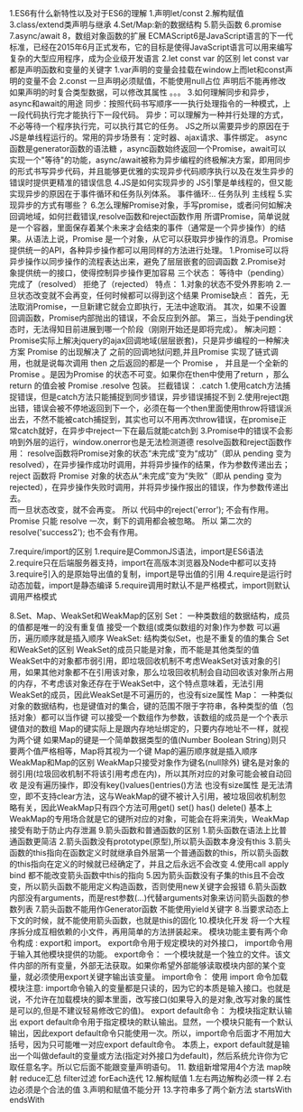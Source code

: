 1.ES6有什么新特性以及对于ES6的理解
    1.声明let/const
    2.解构赋值
    3.class/extend类声明与继承
    4.Set/Map:新的数据结构
    5.箭头函数
    6.promise
    7.async/await
    8，数组对象函数的扩展
    ECMAScript6是JavaScript语言的下一代标准，已经在2015年6月正式发布，它的目标是使得JavaScript语言可以用来编写复杂的大型应用程序，成为企业级开发语言
2.let const var 的区别
    let const var 都是声明函数和变量的关键字
    1.var声明的变量会挂载在window上而let和const声明的变量不会
    2.const 
        一旦声明必须赋值，不能使用null占位
        声明后不能再修改
        如果声明的时复合类型数据，可以修改其属性
    。。。
3.如何理解同步和异步，async和await的用途
     同步：按照代码书写顺序一一执行处理指令的一种模式，上一段代码执行完才能执行下一段代码。
     异步：可以理解为一种并行处理的方式，不必等待一个程序执行完，可以执行其它的任务。
     JS之所以需要异步的原因在于JS是单线程运行的。常用的异步场景有：定时器、ajax请求、事件绑定。
     async函数是generator函数的语法糖 ，async函数始终返回一个Promise，await可以实现一个"等待"的功能，async/await被称为异步编程的终极解决方案，即用同步的形式书写异步代码，并且能够更优雅的实现异步代码顺序执行以及在发生异步的错误时提供更精准的错误信息
4.JS是如何实现异步的
    JS引擎是单线程的，但又能实现异步的原因在于事件循环和任务队列体系。
    事件循环:..
    任务队列
    主线程
5.实现异步的方式有哪些？
6.怎么理解Promise对象，手写promise，或者问何如解决回调地域，如何拦截错误,resolve函数和reject函数作用
    所谓Promise，简单说就是一个容器，里面保存着某个未来才会结束的事件（通常是一个异步操作）的结果。从语法上说，Promise 是一个对象，从它可以获取异步操作的消息。Promise提供统一的API，各种异步操作都可以用同样的方法进行处理。
    1.Promise可以将异步操作以同步操作的流程表达出来，避免了层层嵌套的回调函数
    2.Promise对象提供统一的接口，使得控制异步操作更加容易
    三个状态：
        等待中（pending）
        完成了（resolved）
        拒绝了（rejected）
    特点：
        1.对象的状态不受外界影响
        2.一旦状态改变就不会再变，任何时候都可以得到这个结果
    Promise缺点：
        首先，无法取消Promise，一旦新建它就会立即执行，无法中途取消。
        其次，如果不设置回调函数，Promise内部抛出的错误，不会反应到外部。
        第三，当处于pending状态时，无法得知目前进展到哪一个阶段（刚刚开始还是即将完成）。
    解决问题：
        Promise实际上解决jquery的ajax回调地域(层层嵌套)，只是异步编程的一种解决方案
        Promise 的出现解决了 之前的回调地狱问题,并且Promise 实现了链式调用，也就是说每次调用 then 之后返回的都是一个 Promise ， 并且是一个全新的Promise 。是因为Promise 的状态不可变。如果你在then中使用了return ，那么 return 的值会被 Promise .resolve 包装。
    拦截错误：
        .catch
        1.使用catch方法捕捉错误，但是catch方法只能捕捉到同步错误，异步错误捕捉不到
        2.使用reject跑出错，错误会被不停地返回到下一个，必须在每一个then里面使用throw将错误派出去，不然不能被catch捕捉到，其实也可以不用再次throw错误，在promise正常catch就好，在异步中reject一下在最后就能catch到
        3.Promise中的错误不会影响到外层的运行，window.onerror也是无法检测道德
    resolve函数和reject函数作用：
        resolve函数将Promise对象的状态“未完成”变为“成功”（即从 pending 变为 resolved），在异步操作成功时调用，并将异步操作的结果，作为参数传递出去；
        reject 函数将 Promise 对象的状态从“未完成”变为“失败”（即从 pending 变为 rejected），在异步操作失败时调用，并将异步操作报出的错误，作为参数传递出去。    
        而一旦状态改变，就不会再变。 所以 代码中的reject('error'); 不会有作用。
        Promise 只能 resolve 一次，剩下的调用都会被忽略。 所以 第二次的 resolve('success2'); 也不会有作用。    

7.require/import的区别
    1.require是CommonJS语法，import是ES6语法
    2.require只在后端服务器支持，import在高版本浏览器及Node中都可以支持
    3.require引入的是原始导出值的复制，import是导出值的引用
    4.require是运行时动态加载，import是静态编译
    5.require调用时默认不是严格模式，import则默认调用严格模式

8.Set、Map、WeakSet和WeakMap的区别
    Set：
        一种类数组的数据结构，成员的值都是唯一的没有重复值
        接受一个数组(或类似数组的对象)作为参数
        可以遍历，遍历顺序就是插入顺序
    WeakSet:
        结构类似Set，也是不重复的值的集合
    Set和WeakSet的区别
        WeakSet的成员只能是对象，而不能是其他类型的值
        WeakSet中的对象都市弱引用，即垃圾回收机制不考虑WeakSet对该对象的引用，如果其他对象都不在引用该对象，那么垃圾回收机制会自动回收该对象所占用的内存，不考虑该对象还存在于WeakSet中，这个特点意味着，无法引用WeakSet的成员，因此WeakSet是不可遍历的，也没有size属性
    Map：
        一种类似对象的数据结构，也是键值对的集合，键的范围不限于字符串，各种类型的值（包括对象）都可以当作键
        可以接受一个数组作为参数，该数组的成员是一个个表示键值对的数组
        Map的键实际上是跟内存地址绑定的，只要内存地址不一样，就视为两个键
        如果Map的键是一个简单数据类型的值(Number Boolean String)则只要两个值严格相等，Map将其视为一个键
        Map的遍历顺序就是插入顺序
    WeakMap和Map的区别
        WeakMap只接受对象作为键名(null除外)
        键名是对象的弱引用(垃圾回收机制不将该引用考虑在内)，所以其所对应的对象可能会被自动回收
        是没有遍历操作，即没有key()values()entries()方法 也没有size属性
        是无法清空，即不支持clear方法，这与WeakMap的键不被计入引用，被垃圾回收机制忽略有关，因此WeakMap只有四个方法可用get() set() has() delete()
    基本上WeakMap的专用场合就是它的键所对应的对象，可能会在将来消失，WeakMap接受有助于防止内存泄漏
9.箭头函数和普通函数的区别
    1.箭头函数在语法上比普通函数更简洁
    2.箭头函数没有prototype(原型),所以箭头函数本身没有this
    3.箭头函数的this指向在函数定义时就继承自外层第一个普通函数的this，所以箭头函数的this指向在定义的时候就已经确定了，并且之后永远不会改变
    4.使用call apply bind 都不能改变箭头函数中this的指向
    5.因为箭头函数没有子集的this且不会改变，所以箭头函数不能用定义构造函数，否则使用new关键字会报错
    6.箭头函数内部没有arguments，而是rest参数(...)代替arguments对象来访问箭头函数的参数列表
    7.箭头函数不能用作Generator函数 不能使用yield关键字
    8.当要求动态上下文的时候，就不能使用箭头函数，也就是this的固化
10.模块化开发
    将一个大程序拆分成互相依赖的小文件，再用简单的方法拼装起来。 模块功能主要有两个命令构成 : export和 import。
    export命令用于规定模块的对外接口，
    import命令用于输入其他模块提供的功能。
    export命令：
        一个模块就是一个独立的文件。该文件内部的所有变量，外部无法获取。如果你希望外部能够读取模块内部的某个变量，就必须使用export关键字输出该变量。
    import命令：
        使用 import 命令加载模块注意: import命令输入的变量都是只读的，因为它的本质是输入接口。也就是说，不允许在加载模块的脚本里面，改写接口(如果导入的是对象,改写对象的属性是可以的,但是不建议轻易修改它的值)。
    export default命令：
        为模块指定默认输出
        export default命令用于指定模块的默认输出。显然，一个模块只能有一个默认输出，因此export default命令只能使用一次。所以，import命令后面才不用加大括号，因为只可能唯一对应export default命令。
        本质上，export default就是输出一个叫做default的变量或方法(指定对外接口为default)，然后系统允许你为它取任意名字。所以它后面不能跟变量声明语句。
11.
    数组新增常用4个方法
        map映射
        reduce汇总
        filter过滤
        forEach迭代
12.解构赋值
    1.左右两边解构必须一样
    2.右边必须是个合法的值
    3.声明和赋值不能分开
13.字符串多了两个新方法
    startsWith endsWith
